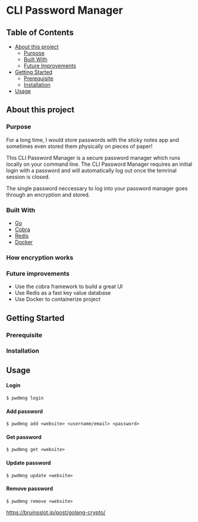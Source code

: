 # CLI Password Manager

## Table of Contents

- [About this project](#about-this-project)
    - [Purpose](#purpose)
    - [Built With](#built-with)
    - [Future Improvements](#future-improvements)
- [Getting Started](#getting-started)
    - [Prerequisite](#prerequisite)
    - [Installation](#installation)    
- [Usage](#usage)

## About this project
### Purpose 
For a long time, I would store passwords with the sticky notes app and sometimes even stored them physically on pieces of paper!

This CLI Password Manager is a secure password manager which runs locally on your command line. The CLI Password Manager requires 
an initial login with a password and will automatically log out once the temrinal session is closed.

The single password neccessary to log into your password manager goes through an encryption and stored. 

### Built With
- [Go](https://golang.org)
- [Cobra](https://github.com/spf13/cobra)
- [Redis](https://redis.io)
- [Docker](https://www.docker.com)

### How encryption works


### Future improvements
- Use the cobra framework to build a great UI 
- Use Redis as a fast key value database
- Use Docker to containerize project

## Getting Started

### Prerequisite

### Installation

## Usage
#### Login 
```
$ pwdmng login
```
#### Add password
```
$ pwdmng add <website> <username/email> <password>
```
#### Get password
```
$ pwdmng get <website>
```
#### Update password
```
$ pwdmng update <website>
```
#### Remove password
```
$ pwdmng remove <website>
```

https://bruinsslot.jp/post/golang-crypto/